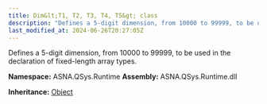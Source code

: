 ```yaml
---
title: Dim&lt;T1, T2, T3, T4, T5&gt; class
description: "Defines a 5-digit dimension, from 10000 to 99999, to be used in the declaration of fixed-length array types. "
last_modified_at: 2024-06-26T20:27:05Z
---
```


Defines a 5-digit dimension, from 10000 to 99999, to be used in the declaration of fixed-length array types.

**Namespace:** ASNA.QSys.Runtime
**Assembly:** ASNA.QSys.Runtime.dll

**Inheritance:** [Object](https://docs.microsoft.com/en-us/dotnet/api/system.object)
<br>
<br>
